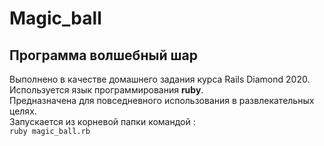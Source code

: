 # Magic_ball
## Программа волшебный шар
Выполнено в качестве домашнего задания курса Rails Diamond 2020.  Используется язык программирования **ruby**.  
Предназначена для повседневного использования в развлекательных целях.  
Запускается из корневой папки командой :   
```ruby magic_ball.rb```
